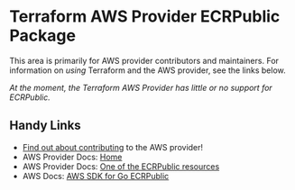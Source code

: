 # Terraform AWS Provider ECRPublic Package

This area is primarily for AWS provider contributors and maintainers. For information on _using_ Terraform and the AWS provider, see the links below.

_At the moment, the Terraform AWS Provider has little or no support for ECRPublic._

## Handy Links

* [Find out about contributing](https://hashicorp.github.io/terraform-provider-aws/#contribute) to the AWS provider!
* AWS Provider Docs: [Home](https://registry.terraform.io/providers/hashicorp/aws/latest/docs)
* AWS Provider Docs: [One of the ECRPublic resources](https://registry.terraform.io/providers/hashicorp/aws/latest/docs/resources/ecrpublic_repository)
* AWS Docs: [AWS SDK for Go ECRPublic](https://docs.aws.amazon.com/sdk-for-go/api/service/ecrpublic/)
